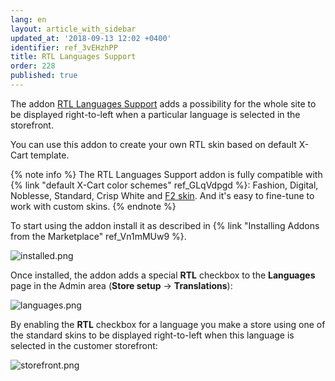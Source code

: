 ```yaml
---
lang: en
layout: article_with_sidebar
updated_at: '2018-09-13 12:02 +0400'
identifier: ref_3vEHzhPP
title: RTL Languages Support
order: 228
published: true
---
```

The addon [RTL Languages Support](https://market.x-cart.com/addons/standard-rtl-skin.html "RTL languages support") adds a possibility for the whole site to be displayed right-to-left when a particular language is selected in the storefront.

You can use this addon to create your own RTL skin based on default X-Cart template.

{% note info %}
The RTL Languages Support addon is fully compatible with {% link "default X-Cart color schemes" ref_GLqVdpgd %}: Fashion, Digital, Noblesse, Standard, Crisp White and [F2 skin](https://market.x-cart.com/ecommerce-templates/f2.html#product-details-tab-description "RTL languages support"). And it's easy to fine-tune to work with custom skins. 
{% endnote %}

To start using the addon install it as described in {% link "Installing Addons from the Marketplace" ref_Vn1mMUw9 %}.

![installed.png]({{site.baseurl}}/attachments/ref_3vEHzhPP/installed.png)

Once installed, the addon adds a special **RTL** checkbox to the **Languages** page in the Admin area (**Store setup** -> **Translations**):

![languages.png]({{site.baseurl}}/attachments/ref_3vEHzhPP/languages.png)

By enabling the **RTL** checkbox for a language you make a store using one of the standard skins to be displayed right-to-left when this language is selected in the customer storefront: 

![storefront.png]({{site.baseurl}}/attachments/ref_3vEHzhPP/storefront.png)
